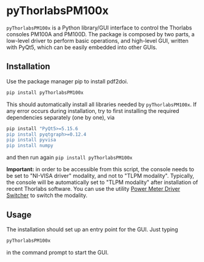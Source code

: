 # pyThorlabsPM100x

```pyThorlabsPM100x``` is a Python library/GUI interface to control the Thorlabs consoles PM100A and PM100D. The package is composed by two parts, a
low-level driver to perform basic operations, and high-level GUI, written with PyQt5, which can be easily embedded into other GUIs.

## Installation

Use the package manager pip to install pdf2doi.

```bash
pip install pyThorlabsPM100x
```

This should automatically install all libraries needed by ```pyThorlabsPM100x```. If any error occurs during installation, try to first installing 
the required dependencies separately (one by one), via
```bash
pip install "PyQt5>=5.15.6
pip install pyqtgraph>=0.12.4
pip install pyvisa
pip install numpy
```
and then run again ```pip install pyThorlabsPM100x```

**Important:** in order to be accessible from this script, the console needs to be set to "NI-VISA driver" modality, and not to
"TLPM modality". Typically, the console will be automatically set to "TLPM modality" after installation of recent Thorlabs software.
You can use the utility [Power Meter Driver Switcher](https://www.thorlabs.com/software_pages/ViewSoftwarePage.cfm?Code=OPM) to switch the modality.

## Usage
The installation should set up an entry point for the GUI. Just typing
```bash
pyThorlabsPM100x
```
in the command prompt to start the GUI.